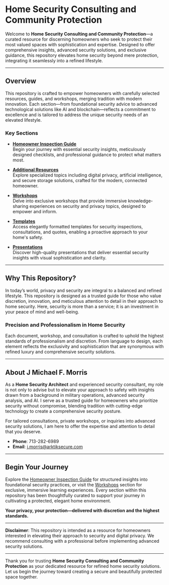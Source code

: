 # Home Security Consulting and Community Protection

Welcome to **Home Security Consulting and Community Protection**—a curated resource for discerning homeowners who seek to protect their most valued spaces with sophistication and expertise. Designed to offer comprehensive insights, advanced security solutions, and exclusive guidance, this repository elevates home security beyond mere protection, integrating it seamlessly into a refined lifestyle.

---

## Overview

This repository is crafted to empower homeowners with carefully selected resources, guides, and workshops, merging tradition with modern innovation. Each section—from foundational security advice to advanced technological solutions like AI and blockchain—reflects a commitment to excellence and is tailored to address the unique security needs of an elevated lifestyle.

### Key Sections

- **[Homeowner Inspection Guide](Homeowner-Inspection-Guide/)**  
  Begin your journey with essential security insights, meticulously designed checklists, and professional guidance to protect what matters most.

- **[Additional Resources](Additional-Resources/)**  
  Explore specialized topics including digital privacy, artificial intelligence, and secure storage solutions, crafted for the modern, connected homeowner.

- **[Workshops](Workshops/)**  
  Delve into exclusive workshops that provide immersive knowledge-sharing experiences on security and privacy topics, designed to empower and inform.

- **[Templates](templates/)**  
  Access elegantly formatted templates for security inspections, consultations, and quotes, enabling a proactive approach to your home's safety.

- **[Presentations](presentations/)**  
  Discover high-quality presentations that deliver essential security insights with visual sophistication and clarity.

---

## Why This Repository?

In today’s world, privacy and security are integral to a balanced and refined lifestyle. This repository is designed as a trusted guide for those who value discretion, innovation, and meticulous attention to detail in their approach to home security. Here, security is more than a service; it is an investment in your peace of mind and well-being.

### Precision and Professionalism in Home Security

Each document, workshop, and consultation is crafted to uphold the highest standards of professionalism and discretion. From language to design, each element reflects the exclusivity and sophistication that are synonymous with refined luxury and comprehensive security solutions.

---

## About J Michael F. Morris

As a **Home Security Architect** and experienced security consultant, my role is not only to advise but to elevate your approach to safety with insights drawn from a background in military operations, advanced security analysis, and AI. I serve as a trusted guide for homeowners who prioritize security without compromise, blending tradition with cutting-edge technology to create a comprehensive security posture.

For tailored consultations, private workshops, or inquiries into advanced security solutions, I am here to offer the expertise and attention to detail that you deserve.

- **Phone**: 713-282-6989
- **Email**: j.morris@arktiksecure.com
---

## Begin Your Journey

Explore the [Homeowner Inspection Guide](Homeowner-Inspection-Guide/) for structured insights into foundational security practices, or visit the [Workshops](Workshops/) section for exclusive, immersive learning experiences. Every section within this repository has been thoughtfully curated to support your journey in cultivating a protected, elegant home environment.

**Your privacy, your protection—delivered with discretion and the highest standards.**

---

**Disclaimer**: This repository is intended as a resource for homeowners interested in elevating their approach to security and digital privacy. We recommend consulting with a professional before implementing advanced security solutions.

---

Thank you for trusting **Home Security Consulting and Community Protection** as your dedicated resource for refined home security solutions. Let us begin the journey toward creating a secure and beautifully protected space together.
